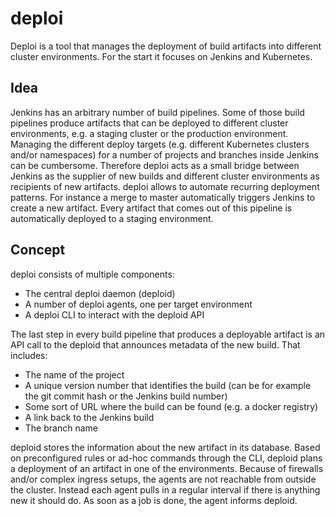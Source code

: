 # deploi

Deploi is a tool that manages the deployment of build artifacts into different cluster environments. For the start it focuses on Jenkins and Kubernetes.

## Idea

Jenkins has an arbitrary number of build pipelines. Some of those build pipelines produce artifacts that can be deployed to different cluster environments, e.g. a staging cluster or the production environment. Managing the different deploy targets (e.g. different Kubernetes clusters and/or namespaces) for a number of projects and branches inside Jenkins can be cumbersome. Therefore deploi acts as a small bridge between Jenkins as the supplier of new builds and different cluster environments as recipients of new artifacts. deploi allows to automate recurring deployment patterns. For instance a merge to master automatically triggers Jenkins to create a new artifact. Every artifact that comes out of this pipeline is automatically deployed to a staging environment.

## Concept

deploi consists of multiple components:

* The central deploi daemon (deploid)
* A number of deploi agents, one per target environment
* A deploi CLI to interact with the deploid API

The last step in every build pipeline that produces a deployable artifact is an API call to the deploid that announces metadata of the new build. That includes:

* The name of the project
* A unique version number that identifies the build (can be for example the git commit hash or the Jenkins build number)
* Some sort of URL where the build can be found (e.g. a docker registry)
* A link back to the Jenkins build
* The branch name

deploid stores the information about the new artifact in its database. Based on preconfigured rules or ad-hoc commands through the CLI, deploid plans a deployment of an artifact in one of the environments. Because of firewalls and/or complex ingress setups, the agents are not reachable from outside the cluster. Instead each agent pulls in a regular interval if there is anything new it should do. As soon as a job is done, the agent informs deploid.
